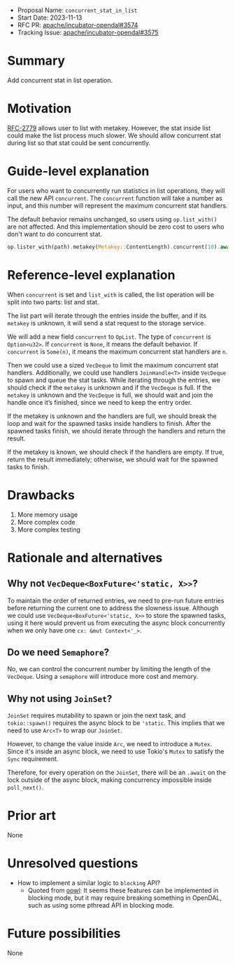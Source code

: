 - Proposal Name: `concurrent_stat_in_list`
- Start Date: 2023-11-13
- RFC PR: [apache/incubator-opendal#3574](https://github.com/apache/incubator-opendal/pull/3574)
- Tracking Issue: [apache/incubator-opendal#3575](https://github.com/apache/incubator-opendal/issues/3575)

# Summary

Add concurrent stat in list operation.

# Motivation

[RFC-2779](https://github.com/apache/incubator-opendal/pull/2779) allows user to list with metakey.
However, the stat inside list could make the list process much slower. We should allow concurrent stat during list so that stat could be sent concurrently.


# Guide-level explanation

For users who want to concurrently run statistics in list operations, they will call the new API `concurrent`. The `concurrent` function will take a number as input, and this number will represent the maximum concurrent stat handlers.

The default behavior remains unchanged, so users using `op.list_with()` are not affected. And this implementation should be zero cost to users who don't want to do concurrent stat.

```rust
op.lister_with(path).metakey(Metakey::ContentLength).concurrent(10).await?
```


# Reference-level explanation

When `concurrent` is set and `list_with` is called, the list operation will be split into two parts:  list and stat.

The list part will iterate through the entries inside the buffer, and if its `metakey` is unknown, it will send a stat request to the storage service.

We will add a new field `concurrent` to `OpList`. The type of `concurrent` is `Option<u32>`. If `concurrent` is `None`, it means the default behavior. If `concurrent` is `Some(n)`, it means the maximum concurrent stat handlers are `n`.

Then we could use a sized `VecDeque` to limit the maximum concurrent stat handlers. Additionally, we could use handlers `JoinHandle<T>` inside `VecDeque` to spawn and queue the stat tasks. 
While iterating through the entries, we should check if the `metakey` is unknown and if the `VecDeque` is full. If the `metakey` is unknown and the `VecDeque` is full, we should wait and join the handle once it’s finished, since we need to keep the entry order.

If the metakey is unknown and the handlers are full, we should break the loop and wait for the spawned tasks inside handlers to finish. After the spawned tasks finish, we should iterate through the handlers and return the result.

If the metakey is known, we should check if the handlers are empty. If true, return the result immediately; otherwise, we should wait for the spawned tasks to finish.

# Drawbacks

1. More memory usage
2. More complex code
3. More complex testing

# Rationale and alternatives

## Why not `VecDeque<BoxFuture<'static, X>>`?

To maintain the order of returned entries, we need to pre-run future entries before returning the current one to address the slowness issue. 
Although we could use `VecDeque<BoxFuture<'static, X>>` to store the spawned tasks, 
using it here would prevent us from executing the async block concurrently when we only have one `cx: &mut Context<'_>`.

## Do we need `Semaphore`?

No, we can control the concurrent number by limiting the length of the `VecDeque`.
Using a `semaphore` will introduce more cost and memory.

## Why not using `JoinSet`?

`JoinSet` requires mutability to spawn or join the next task, and `tokio::spawn()` requires the async block to be `'static`.
This implies that we need to use `Arc<T>` to wrap our `JoinSet`. 

However, to change the value inside `Arc`, we need to introduce a `Mutex`. Since it's inside an async block, we need to use Tokio's `Mutex` to satisfy the `Sync` requirement. 

Therefore, for every operation on the `JoinSet`, there will be an `.await` on the lock outside of the async block, making concurrency impossible inside `poll_next()`.

# Prior art

None

# Unresolved questions

- How to implement a similar logic to `blocking` API? 
   - Quoted from [oowl](https://github.com/oowl): It seems these features can be implemented in blocking mode, but it may require breaking something in OpenDAL, such as using some pthread API in blocking mode.

# Future possibilities

None
